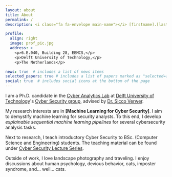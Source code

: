 ```yaml
---
layout: about
title: About
permalink: /
description: <i class="fa fa-envelope main-name"></i> [firstname].[lastname]@tudelft.nl

profile:
  align: right
  image: prof_pic.jpg
  address: >
    <p>6.E.040, Building 28, EEMCS,</p>
    <p>Delft University of Technology,</p>
    <p>The Netherlands</p>

news: true  # includes a list of news items
selected_papers: true # includes a list of papers marked as "selected={true}"
social: true  # includes social icons at the bottom of the page
---
```


I am a Ph.D. candidate in the [Cyber Analytics Lab](https://cyber-analytics.nl/) at [Delft University of Technology](https://www.tudelft.nl/)'s [Cyber Security group](https://www.tudelft.nl/cybersecurity/), advised by [Dr. Sicco Verwer](https://www.tudelft.nl/staff/s.e.verwer/). 

My research interests are in <b class="main-name">[Machine Learning for Cyber Security]</b>. I aim to demystify machine learning for security analysts. To this end, I develop *explainable sequential machine learning pipelines* for several cybersecurity analysis tasks.

Next to research, I teach introductory Cyber Security to BSc. (Computer Science and Engineering) students. The teaching material can be found under [Cyber Security Lecture Series](https://azqa.github.io/teaching/).

Outside of work, I love landscape photography and traveling. I enjoy discussions about human psychology, devious behavior, cats, imposter syndrome, and... well... cats.
